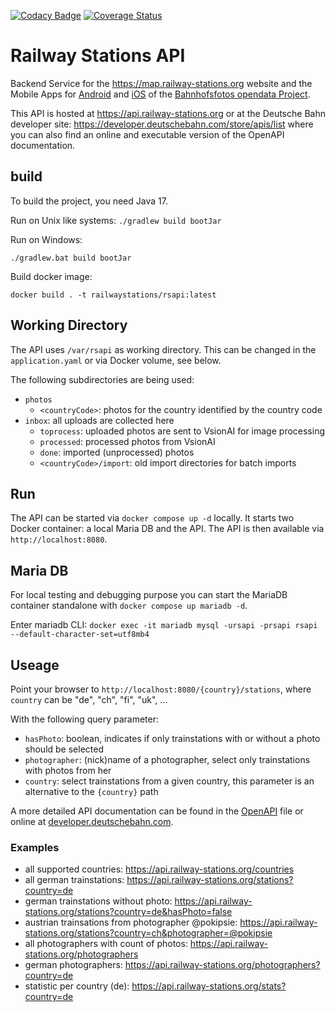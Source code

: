 [![Codacy Badge](https://api.codacy.com/project/badge/Grade/b9882fcf1221409680f36afe2c85fcba)](https://www.codacy.com/gh/RailwayStations/RSAPI?utm_source=github.com&amp;utm_medium=referral&amp;utm_content=RailwayStations/RSAPI&amp;utm_campaign=Badge_Grade) [![Coverage Status](https://coveralls.io/repos/github/RailwayStations/RSAPI/badge.svg?branch=master)](https://coveralls.io/github/RailwayStations/RSAPI?branch=master)

# Railway Stations API

Backend Service for the https://map.railway-stations.org website and the Mobile Apps
for [Android](https://github.com/RailwayStations/RSAndroidApp)
and [iOS](https://github.com/RailwayStations/Bahnhofsfotos) of
the [Bahnhofsfotos opendata Project](https://github.com/RailwayStations).

This API is hosted at https://api.railway-stations.org or at the Deutsche Bahn developer
site: https://developer.deutschebahn.com/store/apis/list where you can also find an online and executable version of the
OpenAPI documentation.

## build

To build the project, you need Java 17.

Run on Unix like systems:
```./gradlew build bootJar```

Run on Windows:

```./gradlew.bat build bootJar```

Build docker image:

```docker build . -t railwaystations/rsapi:latest```

## Working Directory

The API uses `/var/rsapi` as working directory. This can be changed in the `application.yaml` or via Docker volume, see
below.

The following subdirectories are being used:

- `photos`
    - `<countryCode>`: photos for the country identified by the country code
- `inbox`: all uploads are collected here
    - `toprocess`: uploaded photos are sent to VsionAI for image processing
    - `processed`: processed photos from VsionAI
    - `done`: imported (unprocessed) photos
    - `<countryCode>/import`: old import directories for batch imports

## Run

The API can be started via `docker compose up -d` locally. It starts two Docker container: a local Maria DB and the API.
The API is then available via `http://localhost:8080`.

## Maria DB

For local testing and debugging purpose you can start the MariaDB container standalone
with `docker compose up mariadb -d`.

Enter mariadb CLI:
`docker exec -it mariadb mysql -ursapi -prsapi rsapi --default-character-set=utf8mb4`

## Useage

Point your browser to `http://localhost:8080/{country}/stations`, where `country` can be "de", "ch", "fi", "uk", ...

With the following query parameter:

- `hasPhoto`: boolean, indicates if only trainstations with or without a photo should be selected
- `photographer`: (nick)name of a photographer, select only trainstations with photos from her
- `country`: select trainstations from a given country, this parameter is an alternative to the `{country}` path

A more detailed API documentation can be found in the [OpenAPI](src/main/resources/static/openapi.yaml) file or online
at [developer.deutschebahn.com](https://developer.deutschebahn.com/store/apis/list).

### Examples

- all supported countries: https://api.railway-stations.org/countries
- all german trainstations: https://api.railway-stations.org/stations?country=de
- german trainstations without photo: https://api.railway-stations.org/stations?country=de&hasPhoto=false
- austrian trainsations from photographer
  @pokipsie: https://api.railway-stations.org/stations?country=ch&photographer=@pokipsie
- all photographers with count of photos: https://api.railway-stations.org/photographers
- german photographers: https://api.railway-stations.org/photographers?country=de
- statistic per country (de): https://api.railway-stations.org/stats?country=de
